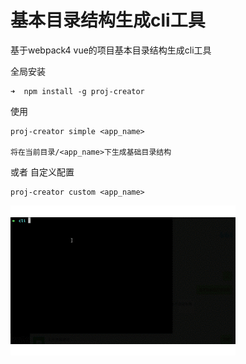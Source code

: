 # 基本目录结构生成cli工具

基于webpack4 vue的项目基本目录结构生成cli工具

全局安装

```
➜  npm install -g proj-creator
```

使用

```
proj-creator simple <app_name>

将在当前目录/<app_name>下生成基础目录结构

```

或者 自定义配置
```shell
proj-creator custom <app_name>
```
![image](https://github.com/icyfanfan/proj-creator/raw/master/examples/images/demo.gif)